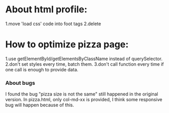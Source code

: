 # About html profile:
  1.move 'load css' code into foot tags
  2.delete <script src="http://www.google-analytics.com/analytics.js"></script>

# How to optimize pizza page:
1.use getElementById/getElementsByClassName instead of querySelector.
2.don't set styles every time, batch them.
3.don't call function every time if one call is enough to provide data.

### About bugs
I found the bug "pizza size is not the same" still happened in the original version.
In pizza.html, only col-md-xx is provided, I think some responsive bug will happen because
of this.
